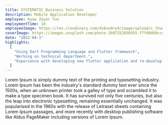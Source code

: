 ```yaml
---
title: SYSTEMATIC Business Solution
description: Mobile Application Developer
employee: Kyaw Zayar Tun
employmentTime: 18
employeeImage: https://res.cloudinary.com/ds6vu9ry4/image/upload/c_thumb,w_200,g_face/v1721476442/2x2_2349_moqc1k.jpg
coverImage: https://images.unsplash.com/photo-1607252650355-f7fd0460ccdb?ixlib=rb-4.0.3&ixid=MnwxMjA3fDB8MHxwaG90by1wYWdlfHx8fGVufDB8fHx8&auto=format&fit=crop&w=1170&q=80
date: "2022-04-1"
highlights:
  [
    "Using Dart Programming Language and Flutter framework",
    "Working on technical department.",
    "Experience with developing new flutter application and re-develop old application using flutter",
  ]
---
```


Lorem Ipsum is simply dummy text of the printing and typesetting industry. Lorem Ipsum has been the industry's standard dummy text ever since the 1500s, when an unknown printer took a galley of type and scrambled it to make a type specimen book. It has survived not only five centuries, but also the leap into electronic typesetting, remaining essentially unchanged. It was popularised in the 1960s with the release of Letraset sheets containing Lorem Ipsum passages, and more recently with desktop publishing software like Aldus PageMaker including versions of Lorem Ipsum.
